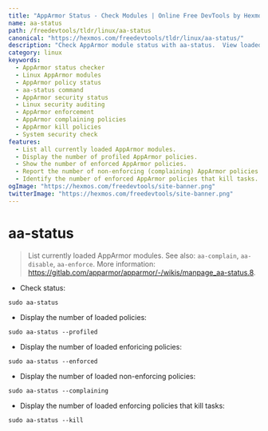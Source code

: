 ```yaml
---
title: "AppArmor Status - Check Modules | Online Free DevTools by Hexmos"
name: aa-status
path: /freedevtools/tldr/linux/aa-status
canonical: "https://hexmos.com/freedevtools/tldr/linux/aa-status/"
description: "Check AppArmor module status with aa-status.  View loaded policies and their enforcement status. Free online tool, no registration required."
category: linux
keywords:
  - AppArmor status checker
  - Linux AppArmor modules
  - AppArmor policy status
  - aa-status command
  - AppArmor security status
  - Linux security auditing
  - AppArmor enforcement
  - AppArmor complaining policies
  - AppArmor kill policies
  - System security check
features:
  - List all currently loaded AppArmor modules.
  - Display the number of profiled AppArmor policies.
  - Show the number of enforced AppArmor policies.
  - Report the number of non-enforcing (complaining) AppArmor policies.
  - Identify the number of enforced AppArmor policies that kill tasks.
ogImage: "https://hexmos.com/freedevtools/site-banner.png"
twitterImage: "https://hexmos.com/freedevtools/site-banner.png"
---
```


# aa-status

> List currently loaded AppArmor modules.
> See also: `aa-complain`, `aa-disable`, `aa-enforce`.
> More information: <https://gitlab.com/apparmor/apparmor/-/wikis/manpage_aa-status.8>.

- Check status:

`sudo aa-status`

- Display the number of loaded policies:

`sudo aa-status --profiled`

- Display the number of loaded enforicing policies:

`sudo aa-status --enforced`

- Display the number of loaded non-enforcing policies:

`sudo aa-status --complaining`

- Display the number of loaded enforcing policies that kill tasks:

`sudo aa-status --kill`
